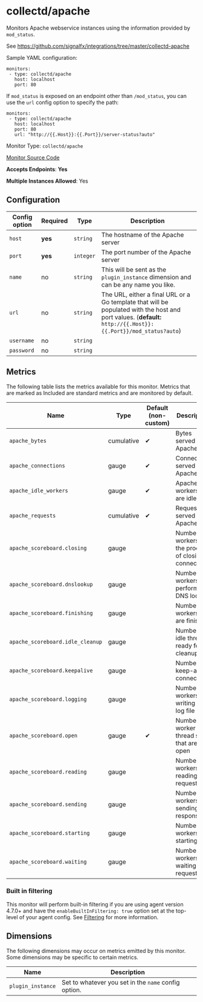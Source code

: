 <!--- GENERATED BY gomplate from scripts/docs/monitor-page.md.tmpl --->

# collectd/apache

Monitors Apache webservice instances using
the information provided by `mod_status`.

See https://github.com/signalfx/integrations/tree/master/collectd-apache

Sample YAML configuration:

```
monitors:
 - type: collectd/apache
   host: localhost
   port: 80
```

If `mod_status` is exposed on an endpoint other than `/mod_status`, you can
use the `url` config option to specify the path:

```
monitors:
 - type: collectd/apache
   host: localhost
   port: 80
   url: "http://{{.Host}}:{{.Port}}/server-status?auto"
```


Monitor Type: `collectd/apache`

[Monitor Source Code](https://github.com/signalfx/signalfx-agent/tree/master/internal/monitors/collectd/apache)

**Accepts Endpoints**: **Yes**

**Multiple Instances Allowed**: Yes

## Configuration

| Config option | Required | Type | Description |
| --- | --- | --- | --- |
| `host` | **yes** | `string` | The hostname of the Apache server |
| `port` | **yes** | `integer` | The port number of the Apache server |
| `name` | no | `string` | This will be sent as the `plugin_instance` dimension and can be any name you like. |
| `url` | no | `string` | The URL, either a final URL or a Go template that will be populated with the host and port values. (**default:** `http://{{.Host}}:{{.Port}}/mod_status?auto`) |
| `username` | no | `string` |  |
| `password` | no | `string` |  |




## Metrics

The following table lists the metrics available for this monitor. Metrics that are marked as Included are standard metrics and are monitored by default.

| Name | Type | Default (non-custom) | Description |
| ---  | ---  | ---    | ---         |
| `apache_bytes` | cumulative | ✔ | Bytes served by Apache |
| `apache_connections` | gauge | ✔ | Connections served by Apache |
| `apache_idle_workers` | gauge | ✔ | Apache workers that are idle |
| `apache_requests` | cumulative | ✔ | Requests served by Apache |
| `apache_scoreboard.closing` | gauge |  | Number of workers in the process of closing connections |
| `apache_scoreboard.dnslookup` | gauge |  | Number of workers performing DNS lookup |
| `apache_scoreboard.finishing` | gauge |  | Number of workers that are finishing |
| `apache_scoreboard.idle_cleanup` | gauge |  | Number of idle threads ready for cleanup |
| `apache_scoreboard.keepalive` | gauge |  | Number of keep-alive connections |
| `apache_scoreboard.logging` | gauge |  | Number of workers writing to log file |
| `apache_scoreboard.open` | gauge | ✔ | Number of worker thread slots that are open |
| `apache_scoreboard.reading` | gauge |  | Number of workers reading requests |
| `apache_scoreboard.sending` | gauge |  | Number of workers sending responses |
| `apache_scoreboard.starting` | gauge |  | Number of workers starting up |
| `apache_scoreboard.waiting` | gauge |  | Number of workers waiting for requests |



### Built in filtering
This monitor will perform built-in filtering if you are using agent version
4.7.0+ and have the `enableBuiltInFiltering: true` option set at the top-level
of your agent config.  See
[Filtering](https://docs.signalfx.com/en/latest/integrations/agent/filtering.html)
for more information.
## Dimensions

The following dimensions may occur on metrics emitted by this monitor.  Some
dimensions may be specific to certain metrics.

| Name | Description |
| ---  | ---         |
| `plugin_instance` | Set to whatever you set in the `name` config option. |



